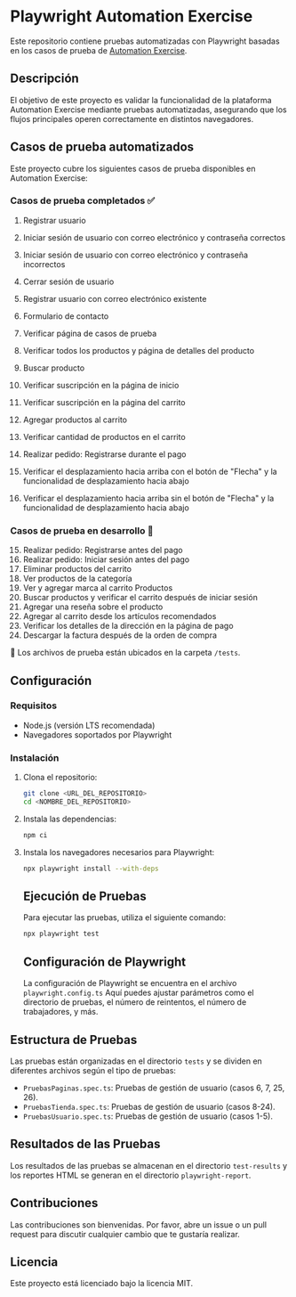 # Playwright Automation Exercise

Este repositorio contiene pruebas automatizadas con Playwright basadas en los casos de prueba de [Automation Exercise](https://www.automationexercise.com/test_cases).

## Descripción

El objetivo de este proyecto es validar la funcionalidad de la plataforma Automation Exercise mediante pruebas automatizadas, asegurando que los flujos principales operen correctamente en distintos navegadores.

## Casos de prueba automatizados

Este proyecto cubre los siguientes casos de prueba disponibles en Automation Exercise:

### Casos de prueba completados ✅

1. Registrar usuario
2. Iniciar sesión de usuario con correo electrónico y contraseña correctos
3. Iniciar sesión de usuario con correo electrónico y contraseña incorrectos
4. Cerrar sesión de usuario
5. Registrar usuario con correo electrónico existente
6. Formulario de contacto
7. Verificar página de casos de prueba
8. Verificar todos los productos y página de detalles del producto
9. Buscar producto
10. Verificar suscripción en la página de inicio
11. Verificar suscripción en la página del carrito
12. Agregar productos al carrito
13. Verificar cantidad de productos en el carrito
14. Realizar pedido: Registrarse durante el pago

25. Verificar el desplazamiento hacia arriba con el botón de "Flecha" y la funcionalidad de desplazamiento hacia abajo
26. Verificar el desplazamiento hacia arriba sin el botón de "Flecha" y la funcionalidad de desplazamiento hacia abajo

### Casos de prueba en desarrollo 🚧

15. Realizar pedido: Registrarse antes del pago
16. Realizar pedido: Iniciar sesión antes del pago
17. Eliminar productos del carrito
18. Ver productos de la categoría
19. Ver y agregar marca al carrito Productos
20. Buscar productos y verificar el carrito después de iniciar sesión
21. Agregar una reseña sobre el producto
22. Agregar al carrito desde los artículos recomendados
23. Verificar los detalles de la dirección en la página de pago
24. Descargar la factura después de la orden de compra

📌 Los archivos de prueba están ubicados en la carpeta ``/tests``.

## Configuración

### Requisitos

- Node.js (versión LTS recomendada)
- Navegadores soportados por Playwright

### Instalación

1. Clona el repositorio:
   
   ```sh
   git clone <URL_DEL_REPOSITORIO>
   cd <NOMBRE_DEL_REPOSITORIO>
   ```
2. Instala las dependencias:
   
   ```sh
   npm ci
   ```
3. Instala los navegadores necesarios para Playwright:
   
   ```sh
   npx playwright install --with-deps
   ```
   
   ## Ejecución de Pruebas
   
   Para ejecutar las pruebas, utiliza el siguiente comando:
   
   ```sh
   npx playwright test
   ```
   
   ## Configuración de Playwright
   
   La configuración de Playwright se encuentra en el archivo ``playwright.config.ts`` Aquí puedes ajustar parámetros como el directorio de pruebas, el número de reintentos, el número de trabajadores, y más.

## Estructura de Pruebas

Las pruebas están organizadas en el directorio ``tests`` y se dividen en diferentes archivos según el tipo de pruebas:

- ``PruebasPaginas.spec.ts``: Pruebas de gestión de usuario (casos 6, 7, 25, 26).
- ``PruebasTienda.spec.ts``: Pruebas de gestión de usuario (casos 8-24).
- ``PruebasUsuario.spec.ts``: Pruebas de gestión de usuario (casos 1-5).

## Resultados de las Pruebas

Los resultados de las pruebas se almacenan en el directorio ``test-results`` y los reportes HTML se generan en el directorio ``playwright-report``.

## Contribuciones

Las contribuciones son bienvenidas. Por favor, abre un issue o un pull request para discutir cualquier cambio que te gustaría realizar.

## Licencia

Este proyecto está licenciado bajo la licencia MIT.
